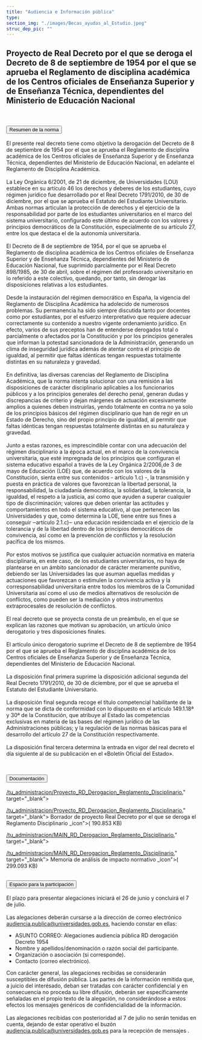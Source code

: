 ```yaml
---
title: "Audiencia e Información pública"
type: 
section_img: "./images/Becas_ayudas_al_Estudio.jpeg"
struc_dep_pic: ""
---
```

## Proyecto de Real Decreto por el que se deroga el Decreto de 8 de septiembre de 1954 por el que se aprueba el Reglamento de disciplina académica de los Centros oficiales de Enseñanza Superior y de Enseñanza Técnica, dependientes del Ministerio de Educación Nacional <br><br>
<section>
        <article class="calls">
            <div class="container container-xl">
                <div class="row">
                        <div class="row">
                            <div class="col-lg-12  content_collapse">
                                <div class="accordion" id="accordionPanelsStayOpenExample">
                                    <div class="accordion-item">
                                        <h2 class="accordion-header" id="panelsStayOpen-headingOne">
                                            <button class="accordion-button collapsed" type="button" data-bs-toggle="collapse" data-bs-target="#panelsStayOpen-collapseOne" aria-expanded="false" aria-controls="panelsStayOpen-collapseOne">
                                               Resumen de la norma
                                            </button>
                                        </h2>
                                        <div id="panelsStayOpen-collapseOne" class="accordion-collapse collapse " aria-labelledby="panelsStayOpen-headingOne">
                                            <div class="accordion-body">
                                                <article id="section_link">
                                                    <div class="container-fluid">
                                                        <div class="row">
                                                            <div class="col-12">
                                                                El presente real decreto tiene como objetivo la derogación del Decreto de 8 de septiembre de 1954 por el que se aprueba el Reglamento de disciplina académica de los Centros oficiales de Enseñanza Superior y de Enseñanza Técnica, dependientes del Ministerio de Educación Nacional, en adelante el Reglamento de Disciplina Académica.  <br><br>
								La Ley Orgánica 6/2001, de 21 de diciembre, de Universidades (LOU) establece en su artículo 46 los derechos y deberes de los estudiantes, cuyo régimen jurídico fue desarrollado por el Real Decreto 1791/2010, de 30 de diciembre, por el que se aprueba el Estatuto del Estudiante Universitario. Ambas normas articulan la protección de derechos y el ejercicio de la responsabilidad por parte de los estudiantes universitarios en el marco del sistema universitario, configurado este último de acuerdo con los valores y principios democráticos de la Constitución, especialmente de su artículo 27, entre los que destaca el de la autonomía universitaria.  <br><br>
								El Decreto de 8 de septiembre de 1954, por el que se aprueba el Reglamento de disciplina académica de los Centros oficiales de Enseñanza Superior y de Enseñanza Técnica, dependientes del Ministerio de Educación Nacional, fue suprimido parcialmente por el Real Decreto 898/1985, de 30 de abril, sobre el régimen del profesorado universitario en lo referido a este colectivo, quedando, por tanto, sin derogar las disposiciones relativas a los estudiantes.  <br><br>
								Desde la instauración del régimen democrático en España, la vigencia del Reglamento de Disciplina Académica ha adolecido de numerosos problemas. Su permanencia ha sido siempre discutida tanto por docentes como por estudiantes, por el esfuerzo interpretativo que requiere adecuar correctamente su contenido a nuestro vigente ordenamiento jurídico. En efecto, varios de sus preceptos han de entenderse derogados total o parcialmente o afectados por la Constitución y por los principios generales que informan la potestad sancionadora de la Administración, generando un clima de inseguridad jurídica además de atentar contra el principio de igualdad, al permitir que faltas idénticas tengan respuestas totalmente distintas en su naturaleza y gravedad.  <br><br>
								En definitiva, las diversas carencias del Reglamento de Disciplina Académica, que la norma intenta solucionar con una remisión a las disposiciones de carácter disciplinario aplicables a los funcionarios públicos y a los principios generales del derecho penal, generan dudas y discrepancias de criterio y dejan márgenes de actuación excesivamente amplios a quienes deben instruirlas, yendo totalmente en contra no ya solo de los principios básicos del régimen disciplinario que han de regir en un Estado de Derecho, sino del propio principio de igualdad, al permitir que faltas idénticas tengan respuestas totalmente distintas en su naturaleza y gravedad.  <br><br>
								Junto a estas razones, es imprescindible contar con una adecuación del régimen disciplinario a la época actual, en el marco de la convivencia universitaria, que esté impregnada de los principios que configuran el sistema educativo español a través de la Ley Orgánica 2/2006,de 3 de mayo de Educación (LOE) que, de acuerdo con los valores de la Constitución, sienta entre sus contenidos - artículo 1.c) -, la transmisión y puesta en práctica de valores que favorezcan la libertad personal, la responsabilidad, la ciudadanía democrática, la solidaridad, la tolerancia, la igualdad, el respeto a la justicia, así como que ayuden a superar cualquier tipo de discriminación; valores que deben orientar las actitudes y comportamientos en todo el sistema educativo, al que pertenecen las Universidades y que, como determina la LOE, tiene entre sus fines a conseguir ‒artículo 2.1.c)‒ una educación residenciada en el ejercicio de la tolerancia y de la libertad dentro de los principios democráticos de convivencia, así como en la prevención de conflictos y la resolución pacífica de los mismos.  <br><br>
								Por estos motivos se justifica que cualquier actuación normativa en materia disciplinaria, en este caso, de los estudiantes universitarios, no haya de plantearse en un ámbito sancionador de carácter meramente punitivo, debiendo ser las Universidades las que asuman aquellas medidas y actuaciones que favorezcan o estimulen la convivencia activa y la corresponsabilidad universitaria entre todos los miembros de la Comunidad Universitaria así como el uso de medios alternativos de resolución de conflictos, como pueden ser la mediación y otros instrumentos extraprocesales de resolución de conflictos.  <br><br>
								El real decreto que se proyecta consta de un preámbulo, en el que se explican las razones que motivan su aprobación, un artículo único derogatorio y tres disposiciones finales.  <br><br>
								El artículo único derogatorio suprime el Decreto de 8 de septiembre de 1954 por el que se aprueba el Reglamento de disciplina académica de los Centros oficiales de Enseñanza Superior y de Enseñanza Técnica, dependientes del Ministerio de Educación Nacional.  <br><br>
								La disposición final primera suprime la disposición adicional segunda del Real Decreto 1791/2010, de 30 de diciembre, por el que se aprueba el Estatuto del Estudiante Universitario.  <br><br>
								La disposición final segunda recoge el título competencial habilitante de la norma que se dicta de conformidad con lo dispuesto en el artículo 149.1.18ª y 30ª de la Constitución, que atribuye al Estado las competencias exclusivas en materia de las bases del régimen jurídico de las Administraciones públicas; y la regulación de las normas básicas para el desarrollo del artículo 27 de la Constitución respectivamente.  <br><br>
								La disposición final tercera determina la entrada en vigor del real decreto el día siguiente al de su publicación en el «Boletín Oficial del Estado».  <br><br>
                                                            </div>
                                                        </div>
                                                    </div>
                                                </article>
                                            </div>
                                        </div>
                                    </div>
                                    <div class="accordion-item">
                                        <h2 class="accordion-header" id="panelsStayOpen-headingTwo">
                                            <button class="accordion-button collapsed" type="button" data-bs-toggle="collapse" data-bs-target="#panelsStayOpen-collapseTwo" aria-expanded="false">
                                                Documentación
                                            </button>
                                        </h2>
                                        <div id="panelsStayOpen-collapseTwo" class="accordion-collapse collapse" aria-labelledby="panelsStayOpen-headingTwo">
                                            <div class="accordion-body">
                                                <article id="section_link">
                                                    <div class="container-fluid">
                                                        <div class="row">
                                                            <div class="col-12">
								<div class="col-lg-12 cards_download_cnt">  
			<div class="row"> 
				<div class="download_card"> 
					<a class="card" href="{{<siteurl>}}/documentos/</a><i class="fas fa-external-link-alt"></i>/tu_administracion/Proyecto_RD_Derogacion_Reglamento_Disciplinario.</a><i class="fas fa-external-link-alt"></i>" target="_blank"> 
					<div class="card-header"> 
						   <i class="fal fa-download"></i> 
					</div> </a> 
					<div class="card-body"> 
						<p class="text_file"><a class="card" href="{{<siteurl>}}/documentos/</a><i class="fas fa-external-link-alt"></i>/tu_administracion/Proyecto_RD_Derogacion_Reglamento_Disciplinario.</a><i class="fas fa-external-link-alt"></i>" target="_blank">  
						<span class="tit">Borrador de proyecto Real Decreto por el que se deroga el Reglamento Disciplinario </span></a> <i class="fal fa-file-</a><i class="fas fa-external-link-alt"></i> </a><i class="fas fa-external-link-alt"></i>_icon"></i>(</a><i class="fas fa-external-link-alt"></i> 190.853 KB)
					</div>
				</div> 	
				<div class="download_card"> 
					<a class="card" href="{{<siteurl>}}/documentos/</a><i class="fas fa-external-link-alt"></i>/tu_administracion/MAIN_RD_Derogacion_Reglamento_Disciplinario.</a><i class="fas fa-external-link-alt"></i>" target="_blank"> 
					<div class="card-header"> 
						   <i class="fal fa-download"></i> 
					</div> </a> 
					<div class="card-body"> 
						<p class="text_file"><a class="card" href="{{<siteurl>}}/documentos/</a><i class="fas fa-external-link-alt"></i>/tu_administracion/MAIN_RD_Derogacion_Reglamento_Disciplinario.</a><i class="fas fa-external-link-alt"></i>" target="_blank">  
						<span class="tit">Memoria de análisis de impacto normativo </span></a> <i class="fal fa-file-</a><i class="fas fa-external-link-alt"></i> </a><i class="fas fa-external-link-alt"></i>_icon"></i>(</a><i class="fas fa-external-link-alt"></i> 299.093 KB)
					</div>
				</div>
			</div> 
		</div> 
                                                            </div>
                                                        </div>
                                                    </div>
                                                </article>
                                            </div>
                                        </div>
				</div>
                                    <div class="accordion-item">
                                        <h2 class="accordion-header" id="panelsStayOpen-headingTree">
                                            <button class="accordion-button collapsed" type="button" data-bs-toggle="collapse" data-bs-target="#panelsStayOpen-collapseTree" aria-expanded="false">
                                                 Espacio para la participación
                                            </button>
                                        </h2>
                                        <div id="panelsStayOpen-collapseTree" class="accordion-collapse collapse" aria-labelledby="panelsStayOpen-headingTree">
                                            <div class="accordion-body">
                                                <article id="section_link">
                                                    <div class="container-fluid">
                                                        <div class="row">
                                                            <div class="col-12">
                                                        	El plazo para presentar alegaciones iniciará el 26 de junio y concluirá el 7 de julio.<br><br>
								Las alegaciones deberán cursarse a la dirección de correo electrónico <a href="mailto:audiencia.publica@universidades.gob.es">audiencia.publica@universidades.gob.es</a>, haciendo constar en ellas:
								<ul>
									<li>ASUNTO CORREO: Alegaciones audiencia pública RD derogación Decreto 1954 </li>
									<li>Nombre y apellidos/denominación o razón social del participante. </li>
									<li>Organización o asociación (si corresponde). </li>
									<li>Contacto (correo electrónico). </li>
								</ul>
								Con carácter general, las alegaciones recibidas se considerarán susceptibles de difusión pública. Las partes de la información remitida que, a juicio del interésado, deban ser tratadas con carácter confidencial y en consecuencia no proceda su libre difusión, deberán ser específicamente señaladas en el propio texto de la alegación, no considerándose a estos efectos los mensajes genéricos de confidencialidad de la información.  <br><br>
								Las alegaciones recibidas con posterioridad al 7 de julio no serán tenidas en cuenta, dejando de estar operativo el buzón <a href="mailto:audiencia.publica@universidades.gob.es">audiencia.publica@universidades.gob.es</a> para la recepción de mensajes .
								</div>
                                                        </div>
                                                    </div>
                                                </article>
                                            </div>
                                        </div>
                                    </div>										
                                    </div>
                                </div>
                        </div>
                    </div>
                </div>
            </div>
        </article>
    </section>
